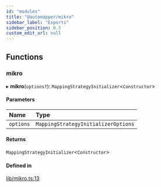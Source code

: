 ```yaml
---
id: "modules"
title: "@automapper/mikro"
sidebar_label: "Exports"
sidebar_position: 0.5
custom_edit_url: null
---
```


## Functions

### mikro

▸ **mikro**(`options?`): `MappingStrategyInitializer`<`Constructor`\>

#### Parameters

| Name | Type |
| :------ | :------ |
| `options` | `MappingStrategyInitializerOptions` |

#### Returns

`MappingStrategyInitializer`<`Constructor`\>

#### Defined in

[lib/mikro.ts:13](https://github.com/nartc/mapper/blob/446d40fc/packages/mikro/src/lib/mikro.ts#L13)
